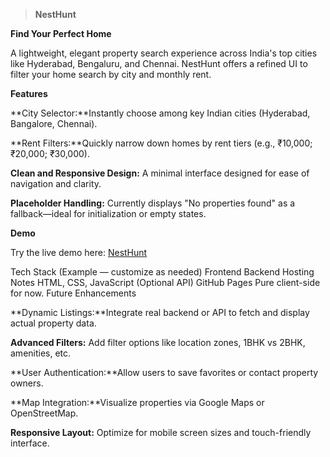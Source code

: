 > **NestHunt**

**Find Your Perfect Home**

A lightweight, elegant property search experience across India's top cities like Hyderabad, Bengaluru, and Chennai. NestHunt offers a refined UI to filter your home search by city and monthly rent.

**Features**

**City Selector:**Instantly choose among key Indian cities (Hyderabad, Bangalore, Chennai).

**Rent Filters:**Quickly narrow down homes by rent tiers (e.g., ₹10,000; ₹20,000; ₹30,000).

**Clean and Responsive Design:** A minimal interface designed for ease of navigation and clarity.

**Placeholder Handling:** Currently displays "No properties found" as a fallback—ideal for initialization or empty states.

**Demo**

Try the live demo here: [NestHunt](https://harshavardhan-vaddi.github.io/NestHunt/)

Tech Stack (Example — customize as needed)
Frontend	Backend	Hosting	Notes
HTML, CSS, JavaScript	(Optional API)	GitHub Pages	Pure client-side for now.
Future Enhancements

**Dynamic Listings:**Integrate real backend or API to fetch and display actual property data.

**Advanced Filters:** Add filter options like location zones, 1BHK vs 2BHK, amenities, etc.

**User Authentication:**Allow users to save favorites or contact property owners.

**Map Integration:**Visualize properties via Google Maps or OpenStreetMap.

**Responsive Layout:** Optimize for mobile screen sizes and touch-friendly interface.
